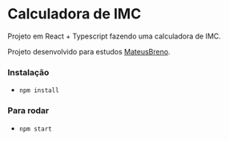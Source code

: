# Calculadora de IMC

Projeto em React + Typescript
fazendo uma calculadora de IMC.

Projeto desenvolvido para estudos 
[MateusBreno](https://mateusbreno.com.br).

### Instalação 
- `npm install`

### Para rodar
- `npm start`